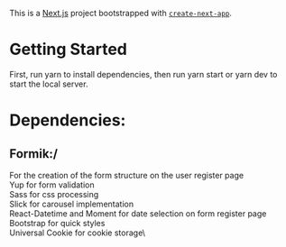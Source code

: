 This is a [Next.js](https://nextjs.org/) project bootstrapped with [`create-next-app`](https://github.com/vercel/next.js/tree/canary/packages/create-next-app).

# Getting Started

First, run yarn to install dependencies, then run yarn start or yarn dev to start the local server.

# Dependencies:

## Formik:/
For the creation of the form structure on the user register page\
Yup for form validation\
Sass for css processing\
Slick for carousel implementation\
React-Datetime and Moment for date selection on form register page\
Bootstrap for quick styles\
Universal Cookie for cookie storage\

